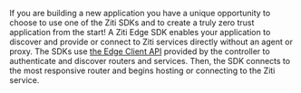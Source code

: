 If you are building a new application you have a unique opportunity to choose to use one of the Ziti SDKs and to create a
truly zero trust application from the start! A Ziti Edge SDK enables your application to discover and provide or connect to Ziti services directly without an agent or proxy. The SDKs use [the Edge Client API](/reference/developer/api/index.md#edge-client-api) provided by the controller to authenticate and discover routers and services. Then, the SDK connects to the most responsive router and begins hosting or connecting to the Ziti service.
